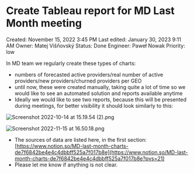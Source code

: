 # Create Tableau report for MD Last Month meeting

Created: November 15, 2022 3:45 PM
Last edited: January 30, 2023 9:11 AM
Owner: Matej Višňovský
Status: Done
Engineer: Paweł Nowak
Priority: low

In MD team we regularly create these types of charts:

- numbers of forecasted active providers/real number of active providers/new providers/churned providers per GEO
- until now, these were created manually, taking quite a lot of time so we would like to see an automated solution and reports available anytime
- Ideally we would like to see two reports, because this will be presented during meetings, for better visibility it should look similarly to this:

![Screenshot 2022-10-14 at 15.19.54 (2).png](Create%20Tableau%20report%20for%20MD%20Last%20Month%20meeting%20b46fbc4ada25449398069ce61d6fb9f9/Screenshot_2022-10-14_at_15.19.54_(2).png)

![Screenshot 2022-11-15 at 16.50.18.png](Create%20Tableau%20report%20for%20MD%20Last%20Month%20meeting%20b46fbc4ada25449398069ce61d6fb9f9/Screenshot_2022-11-15_at_16.50.18.png)

- The sources of data are listed here, in the first section: [https://www.notion.so/MD-last-month-charts-de7f6842be4e4c4dbbff525a7f017b8e](https://www.notion.so/MD-last-month-charts-de7f6842be4e4c4dbbff525a7f017b8e?pvs=21)
- Please let me know if anything is not clear.